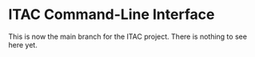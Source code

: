 # ITAC Command-Line Interface

This is now the main branch for the ITAC project. There is nothing to see here yet.

